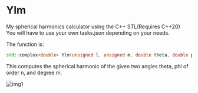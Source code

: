# Ylm
My spherical harmonics calculator using the C++ STL(Requires C++20)<br>
You will have to use your own tasks.json depending on your needs.<br>

The function is: 
```cpp
std::complex<double> Ylm(unsigned l, unsigned m, double theta, double phi)
```
This computes the spherical harmonic of the given two angles theta, phi of order n, and degree m.

![img1]

[img1]: https://files.catbox.moe/5toofc.jpg
